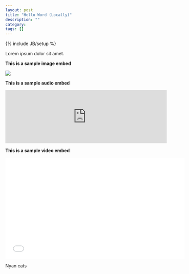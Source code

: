 ```yaml
---
layout: post
title: "Hello Word (Locally)"
description: ""
category: 
tags: []
---
```

{% include JB/setup %}

Lorem ipsum dolor sit amet.

**This is a sample image embed**

<img src="http://pulpmagazinelive.com/images/blog/pss13-coverage-main.jpg"/>

**This is a sample audio embed**

<iframe width="100%" height="166" scrolling="no" frameborder="no" src="https://w.soundcloud.com/player/?url=http%3A%2F%2Fapi.soundcloud.com%2Ftracks%2F38439689"> </iframe>

**This is a sample video embed**

<iframe width="560" height="315" src="//www.youtube.com/embed/9D05ej8u-gU?rel=0" frameborder="0" allowfullscreen="1"> </iframe>

Nyan cats